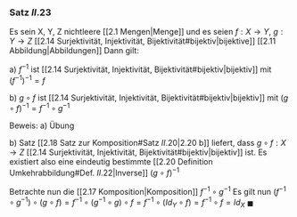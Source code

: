 ### Satz $II.23$
Es sein X, Y, Z nichtleere [[2.1 Mengen|Menge]] und es seien $f: X \to Y$, $g: Y \to Z$ [[2.14 Surjektivität, Injektivität, Bijektivität#bijektiv|bijektive]] [[2.11 Abbildung|Abbildungen]]
Dann gilt:

a) $f^{-1}$ ist [[2.14 Surjektivität, Injektivität, Bijektivität#bijektiv|bijektiv]] mit $(f^{-1})^{-1} = f$

b) $g \circ f$ ist [[2.14 Surjektivität, Injektivität, Bijektivität#bijektiv|bijektiv]]  mit $(g \circ f)^{-1} = f^{-1} \circ g^{-1}$

Beweis:
a) Übung

b) Satz [[2.18 Satz zur Komposition#Satz $II.20$|2.20 b]] liefert, dass $g \circ f: X \to Z$ [[2.14 Surjektivität, Injektivität, Bijektivität#bijektiv|bijektiv]] ist.
Es existiert also eine eindeutig bestimmte [[2.20 Definition Umkehrabbildung#Def. $II.22$|Inverse]] $(g \circ f)^{-1}$

Betrachte nun die [[2.17 Komposition|Komposition]] $f^{-1} \circ g^{-1}$
Es gilt nun
$(f^{-1} \circ g^{-1}) \circ (g \circ f) = f^{-1} \circ (g^{-1} \circ g) \circ f = f^{-1} \circ (Id_Y \circ f) = f^{-1} \circ f = Id_X$ 
$\blacksquare$